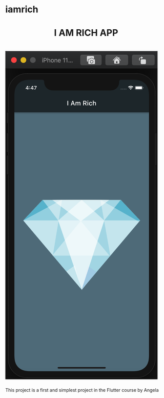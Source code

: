 # iamrich

<h1 align="center">I AM RICH APP</h1>

<h1><img src="images/Screenshot.png"/></h1>


This project is a first and simplest project in the Flutter course by Angela


